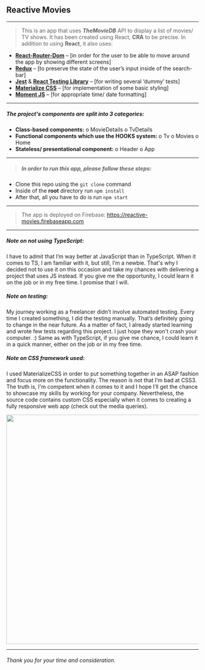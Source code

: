 ## Reactive Movies

---

> This is an app that uses **_TheMovieDB_** API to display a list of movies/ TV shows.
> It has been created using React, **CRA** to be precise.
> In addition to using **React**, it also uses:

- [**React-Router-Dom**](https://reactrouter.com/web/guides/quick-start) – [in order for the user to be able to move around the app by showing different screens]
- [**Redux**](https://react-redux.js.org) – [to preserve the state of the user’s input inside of the search-bar]
- [**Jest**](https://jestjs.io) & [**React Testing Library**](https://testing-library.com/) – [for writing several ‘dummy’ tests]
- [**Materialize CSS**](https://materializecss.com/) – [for implementation of some basic styling]
- [**Moment JS**](https://momentjs.com/) – [for appropriate time/ date formatting]

---

##### The project's components are split into 3 categories:

- **Class-based components:**
  o MovieDetails
  o TvDetails
- **Functional components which use the HOOKS system:**
  o Tv
  o Movies
  o Home
- **Stateless/ presentational component:**
  o Header
  o App

---

> ##### In order to run this app, please follow these steps:

- Clone this repo using the `git clone` command
- Inside of the **root** directory run `npm install`
- After that, all you have to do is run `npm start`

---

> The app is deployed on Firebase:
> https://reactive-movies.firebaseapp.com

---

##### Note on not using TypeScript:

I have to admit that I’m way better at JavaScript than in TypeScript. When it comes to TS, I am familiar with it, but still, I’m a newbie. That's why I decided not to use it on this occasion and take my chances with delivering a project that uses JS instead. If you give me the opportunity, I could learn it on the job or in my free time. I promise that I will.

##### Note on testing:

My journey working as a freelancer didn’t involve automated testing. Every time I created something, I did the testing manually. That’s definitely going to change in the near future. As a matter of fact, I already started learning and wrote few tests regarding this project. I just hope they won't crash your computer. :) Same as with TypeScript, if you give me chance, I could learn it in a quick manner, either on the job or in my free time.

##### Note on CSS framework used:

I used MaterializeCSS in order to put something together in an ASAP fashion and focus more on the functionality. The reason is not that I’m bad at CSS3. The truth is, I'm competent when it comes to it and I hope I’ll get the chance to showcase my skills by working for your company. Nevertheless, the source code contains custom CSS especially when it comes to creating a fully responsive web app (check out the media queries).

<img src="https://github.com/BiggaHD/rubicon-movies/blob/master/final.jpg" height="600" width="900">

---

###### Thank you for your time and consideration.
